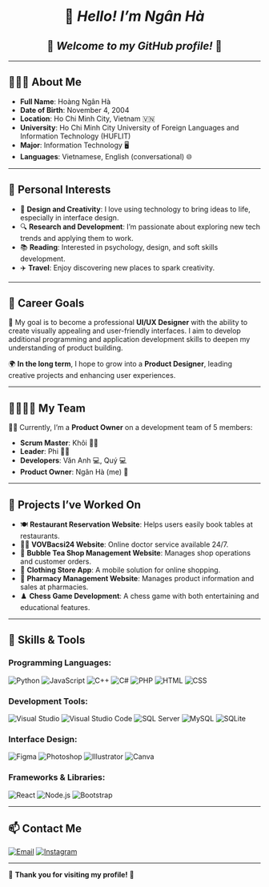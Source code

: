 <h1 align="center"> 👋 <em>Hello! I’m <strong>Ngân Hà</strong> </em> </h1>
<h2 align="center"> 🌟 <em>Welcome to my GitHub profile!</em> 🌟 </h2>

---

## 🎯🧑‍💻 **About Me**
- **Full Name**: Hoàng Ngân Hà
- **Date of Birth**: November 4, 2004
- **Location**: Ho Chi Minh City, Vietnam 🇻🇳
- **University**: Ho Chi Minh City University of Foreign Languages and Information Technology (HUFLIT)
- **Major**: Information Technology 🖥️
- **Languages**: Vietnamese, English (conversational) 🌐

---

## 🎨 **Personal Interests**
- 🎨 **Design and Creativity**: I love using technology to bring ideas to life, especially in interface design.
- 🔍 **Research and Development**: I’m passionate about exploring new tech trends and applying them to work.
- 📚 **Reading**: Interested in psychology, design, and soft skills development.
- ✈️ **Travel**: Enjoy discovering new places to spark creativity.

---

## 🚀 **Career Goals**
🎯 My goal is to become a professional **UI/UX Designer** with the ability to create visually appealing and user-friendly interfaces. I aim to develop additional programming and application development skills to deepen my understanding of product building.

🌍 **In the long term**, I hope to grow into a **Product Designer**, leading creative projects and enhancing user experiences.

---

## 👨‍👩‍👧‍👦 **My Team**
🧑‍💻 Currently, I’m a **Product Owner** on a development team of 5 members:
- **Scrum Master**: Khôi 🧑‍🔬
- **Leader**: Phi 👨‍💼
- **Developers**: Văn Anh 💻, Quý 💻
- **Product Owner**: Ngân Hà (me) 🌟

---

## 🚀 **Projects I’ve Worked On**
- 🍽️ **Restaurant Reservation Website**: Helps users easily book tables at restaurants.
- 👨‍⚕️ **VOVBacsi24 Website**: Online doctor service available 24/7.
- 🍵 **Bubble Tea Shop Management Website**: Manages shop operations and customer orders.
- 👚 **Clothing Store App**: A mobile solution for online shopping.
- 💊 **Pharmacy Management Website**: Manages product information and sales at pharmacies.
- ♟️ **Chess Game Development**: A chess game with both entertaining and educational features.

---

## 🔧 **Skills & Tools**
### **Programming Languages:**
![Python](https://img.shields.io/badge/-Python-333333?style=flat&logo=python) 
![JavaScript](https://img.shields.io/badge/-JavaScript-333333?style=flat&logo=javascript)
![C++](https://img.shields.io/badge/-C++-333333?style=flat&logo=cplusplus)
![C#](https://img.shields.io/badge/-C%23-333333?style=flat&logo=csharp)
![PHP](https://img.shields.io/badge/-PHP-333333?style=flat&logo=php)
![HTML](https://img.shields.io/badge/-HTML-333333?style=flat&logo=html5)
![CSS](https://img.shields.io/badge/-CSS-333333?style=flat&logo=css3)

### **Development Tools:**
![Visual Studio](https://img.shields.io/badge/-Visual%20Studio-5C2D91?style=flat&logo=visual-studio)
![Visual Studio Code](https://img.shields.io/badge/-VSCode-333333?style=flat&logo=visual-studio-code)
![SQL Server](https://img.shields.io/badge/-SQL%20Server-333333?style=flat&logo=microsoft-sql-server)
![MySQL](https://img.shields.io/badge/-MySQL-333333?style=flat&logo=mysql)
![SQLite](https://img.shields.io/badge/-SQLite-333333?style=flat&logo=sqlite)

### **Interface Design:**
![Figma](https://img.shields.io/badge/-Figma-333333?style=flat&logo=figma)
![Photoshop](https://img.shields.io/badge/-Photoshop-333333?style=flat&logo=adobe-photoshop)
![Illustrator](https://img.shields.io/badge/-Illustrator-333333?style=flat&logo=adobe-illustrator)
![Canva](https://img.shields.io/badge/-Canva-333333?style=flat&logo=canva)

### **Frameworks & Libraries:**
![React](https://img.shields.io/badge/-React-333333?style=flat&logo=react) 
![Node.js](https://img.shields.io/badge/-Node.js-333333?style=flat&logo=node.js)
![Bootstrap](https://img.shields.io/badge/-Bootstrap-333333?style=flat&logo=bootstrap)

---

## 📫 **Contact Me**
<a href="mailto:hahoang041104@gmail.com"><img src="https://img.shields.io/badge/-Email-EA4335?style=flat&logo=gmail&logoColor=white" alt="Email"></a>
<a href="https://www.instagram.com/_hngannha"><img src="https://img.shields.io/badge/-Instagram-E4405F?style=flat&logo=instagram&logoColor=white" alt="Instagram"></a>

---

🌟 **Thank you for visiting my profile!** 🌟
